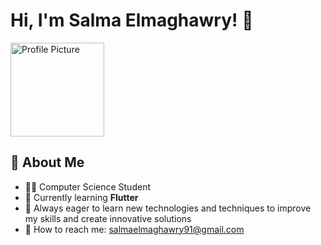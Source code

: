# Hi, I'm Salma Elmaghawry! 👋


  <img src="https://camo.githubusercontent.com/0ed1d94dd2d068989b9150c2844661da4ea10bd281a91ae2a38716dbc63de1b4/68747470733a2f2f6d656469612e67697068792e636f6d2f6d656469612f6965796c397a6d436a4f3462347436716f592f67697068792e676966" alt="Profile Picture" width="150" height="150">

## 🚀 About Me

- 👩‍💻 Computer Science Student
- 📱 Currently learning **Flutter**
- 🌱 Always eager to learn new technologies and techniques to improve my skills and create innovative solutions
- 📩 How to reach me: [salmaelmaghawry91@gmail.com](mailto:salmaelmaghawry91@gmail.com)
